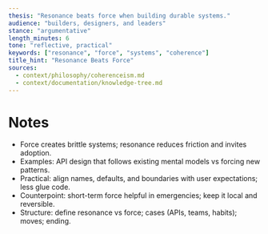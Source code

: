 ```yaml
---
thesis: "Resonance beats force when building durable systems."
audience: "builders, designers, and leaders"
stance: "argumentative"
length_minutes: 6
tone: "reflective, practical"
keywords: ["resonance", "force", "systems", "coherence"]
title_hint: "Resonance Beats Force"
sources:
  - context/philosophy/coherenceism.md
  - context/documentation/knowledge-tree.md
---
```


# Notes
- Force creates brittle systems; resonance reduces friction and invites adoption.
- Examples: API design that follows existing mental models vs forcing new patterns.
- Practical: align names, defaults, and boundaries with user expectations; less glue code.
- Counterpoint: short-term force helpful in emergencies; keep it local and reversible.
- Structure: define resonance vs force; cases (APIs, teams, habits); moves; ending.
